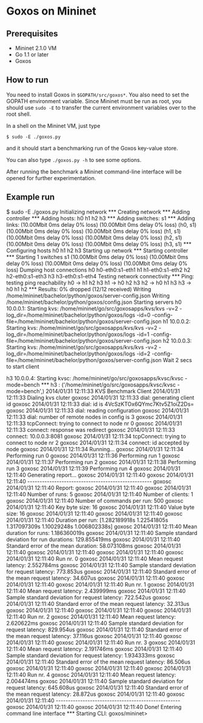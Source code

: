 Goxos on Mininet
================

Prerequisites
-------------

  * Mininet 2.1.0 VM
  * Go 1.1 or later
  * Goxos

How to run
----------

You need to install Goxos in `$GOPATH/src/goxos*`. You also need to set the
GOPATH environment variable. Since Mininet must be run as root, you should
use `sudo -E` to transfer the current environment variables over to the root
shell.

In a shell on the Mininet VM, just type

    $ sudo -E ./goxos.py

and it should start a benchmarking run of the Goxos key-value store.

You can also type `./goxos.py -h` to see some options.

After running the benchmark a Mininet command-line interface will be opened for
further experimentation.

Example run
-----------

$ sudo -E ./goxos.py
Initializing network
*** Creating network
*** Adding controller
*** Adding hosts:
h0 h1 h2 h3
*** Adding switches:
s1
*** Adding links:
(10.00Mbit 0ms delay 0% loss) (10.00Mbit 0ms delay 0% loss) (h0, s1) (10.00Mbit 0ms delay 0% loss) (10.00Mbit 0ms delay 0% loss) (h1, s1) (10.00Mbit 0ms delay 0% loss) (10.00Mbit 0ms delay 0% loss) (h2, s1) (10.00Mbit 0ms delay 0% loss) (10.00Mbit 0ms delay 0% loss) (h3, s1)
*** Configuring hosts
h0 h1 h2 h3
Starting up network
*** Starting controller
*** Starting 1 switches
s1 (10.00Mbit 0ms delay 0% loss) (10.00Mbit 0ms delay 0% loss) (10.00Mbit 0ms delay 0% loss) (10.00Mbit 0ms delay 0% loss)
Dumping host connections
h0 h0-eth0:s1-eth1
h1 h1-eth0:s1-eth2
h2 h2-eth0:s1-eth3
h3 h3-eth0:s1-eth4
Testing network connectivity
*** Ping: testing ping reachability
h0 -> h1 h2 h3
h1 -> h0 h2 h3
h2 -> h0 h1 h3
h3 -> h0 h1 h2
*** Results: 0% dropped (12/12 received)
Writing /home/mininet/bachelor/python/goxos/server-config.json
Writing /home/mininet/bachelor/python/goxos/config.json
Starting servers
h0 10.0.0.1: Starting kvs: /home/mininet/go/src/goxosapps/kvs/kvs -v=2 -log_dir=/home/mininet/bachelor/python/goxos/logs -id=0 -config-file=/home/mininet/bachelor/python/goxos/server-config.json
h1 10.0.0.2: Starting kvs: /home/mininet/go/src/goxosapps/kvs/kvs -v=2 -log_dir=/home/mininet/bachelor/python/goxos/logs -id=1 -config-file=/home/mininet/bachelor/python/goxos/server-config.json
h2 10.0.0.3: Starting kvs: /home/mininet/go/src/goxosapps/kvs/kvs -v=2 -log_dir=/home/mininet/bachelor/python/goxos/logs -id=2 -config-file=/home/mininet/bachelor/python/goxos/server-config.json
Wait 2 secs to start client

h3 10.0.0.4: Starting kvsc: /home/mininet/go/src/goxosapps/kvsc/kvsc -mode=bench
*** h3 : ('/home/mininet/go/src/goxosapps/kvsc/kvsc -mode=bench',)
2014/01/31 12:11:33 KVS Benchmark Client
2014/01/31 12:11:33 Dialing kvs cluter
goxosc 2014/01/31 12:11:33 dial: generating client id
goxosc 2014/01/31 12:11:33 dial: id is 4VcSzKTOx6QYmc7Ktv5Z1oiZ2Ds=
goxosc 2014/01/31 12:11:33 dial: reading configuration
goxosc 2014/01/31 12:11:33 dial: number of remote nodes in config is 3
goxosc 2014/01/31 12:11:33 tcpConnect: trying to connect to node nr 0
goxosc 2014/01/31 12:11:33 connect: response was redirect
goxosc 2014/01/31 12:11:33 connect: 10.0.0.3:8081
goxosc 2014/01/31 12:11:34 tcpConnect: trying to connect to node nr 2
goxosc 2014/01/31 12:11:34 connect: id accepted by node
goxosc 2014/01/31 12:11:34 Running...
goxosc 2014/01/31 12:11:34 Performing run 0
goxosc 2014/01/31 12:11:36 Performing run 1
goxosc 2014/01/31 12:11:37 Performing run 2
goxosc 2014/01/31 12:11:38 Performing run 3
goxosc 2014/01/31 12:11:39 Performing run 4
goxosc 2014/01/31 12:11:40 Generating report...
goxosc 2014/01/31 12:11:40
goxosc 2014/01/31 12:11:40 ---------------------------------------------------
goxosc 2014/01/31 12:11:40 Report:
goxosc 2014/01/31 12:11:40
goxosc 2014/01/31 12:11:40 Number of runs: 5
goxosc 2014/01/31 12:11:40 Number of clients: 1
goxosc 2014/01/31 12:11:40 Number of commands per run: 500
goxosc 2014/01/31 12:11:40 Key byte size: 16
goxosc 2014/01/31 12:11:40 Value byte size: 16
goxosc 2014/01/31 12:11:40
goxosc 2014/01/31 12:11:40
goxosc 2014/01/31 12:11:40 Duration per run: [1.282189918s 1.22541805s 1.317097309s 1.10029248s 1.006802338s]
goxosc 2014/01/31 12:11:40 Mean duration for runs: 1.186360019s
goxosc 2014/01/31 12:11:40 Sample standard deviation for run durations: 129.855419ms
goxosc 2014/01/31 12:11:40 Standard error of the mean duration: 58.073108ms
goxosc 2014/01/31 12:11:40
goxosc 2014/01/31 12:11:40
goxosc 2014/01/31 12:11:40
goxosc 2014/01/31 12:11:40 Run nr. 0
goxosc 2014/01/31 12:11:40 Mean request latency: 2.552784ms
goxosc 2014/01/31 12:11:40 Sample standard deviation for request latency: 773.853us
goxosc 2014/01/31 12:11:40 Standard error of the mean request latency: 34.607us
goxosc 2014/01/31 12:11:40
goxosc 2014/01/31 12:11:40
goxosc 2014/01/31 12:11:40 Run nr. 1
goxosc 2014/01/31 12:11:40 Mean request latency: 2.439999ms
goxosc 2014/01/31 12:11:40 Sample standard deviation for request latency: 722.542us
goxosc 2014/01/31 12:11:40 Standard error of the mean request latency: 32.313us
goxosc 2014/01/31 12:11:40
goxosc 2014/01/31 12:11:40
goxosc 2014/01/31 12:11:40 Run nr. 2
goxosc 2014/01/31 12:11:40 Mean request latency: 2.620622ms
goxosc 2014/01/31 12:11:40 Sample standard deviation for request latency: 829.954us
goxosc 2014/01/31 12:11:40 Standard error of the mean request latency: 37.116us
goxosc 2014/01/31 12:11:40
goxosc 2014/01/31 12:11:40
goxosc 2014/01/31 12:11:40 Run nr. 3
goxosc 2014/01/31 12:11:40 Mean request latency: 2.191746ms
goxosc 2014/01/31 12:11:40 Sample standard deviation for request latency: 1.934333ms
goxosc 2014/01/31 12:11:40 Standard error of the mean request latency: 86.506us
goxosc 2014/01/31 12:11:40
goxosc 2014/01/31 12:11:40
goxosc 2014/01/31 12:11:40 Run nr. 4
goxosc 2014/01/31 12:11:40 Mean request latency: 2.004474ms
goxosc 2014/01/31 12:11:40 Sample standard deviation for request latency: 645.608us
goxosc 2014/01/31 12:11:40 Standard error of the mean request latency: 28.872us
goxosc 2014/01/31 12:11:40
goxosc 2014/01/31 12:11:40 ---------------------------------------------------
goxosc 2014/01/31 12:11:40
goxosc 2014/01/31 12:11:40 Done!
Entering command line interface
*** Starting CLI:
goxos/mininet>
